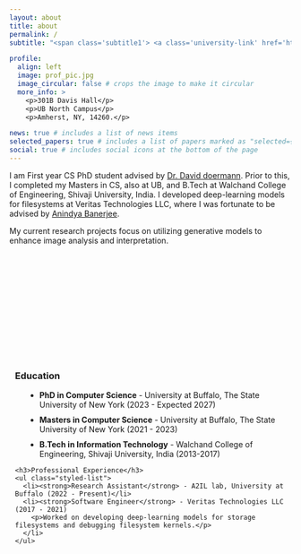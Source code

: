 ```yaml
---
layout: about
title: about
permalink: /
subtitle: "<span class='subtitle1'> <a class='university-link' href='https://www.buffalo.edu' target='_blank'>Computer Science PhD student,<br> University at Buffalo, The State University of New York</a></span>"

profile:
  align: left
  image: prof_pic.jpg
  image_circular: false # crops the image to make it circular
  more_info: >
    <p>301B Davis Hall</p>
    <p>UB North Campus</p>
    <p>Amherst, NY, 14260.</p>

news: true # includes a list of news items
selected_papers: true # includes a list of papers marked as "selected={true}"
social: true # includes social icons at the bottom of the page
---
```


I am First year CS PhD student advised by <a href='https://scholar.google.com/citations?hl=en&user=RoGOW9AAAAAJ&view_op=list_works&sortby=pubdate' target='_blank'> Dr. David doermann</a>. Prior to this, I completed my Masters in CS, also at UB, and B.Tech at Walchand College of Engineering, Shivaji University, India. I developed deep-learning models for filesystems at Veritas Technologies LLC, where I was fortunate to be advised by <a href='https://scholar.google.com/citations?hl=en&user=WzjDCkAAAAAJ&view_op=list_works&sortby=pubdate' target='_blank'>Anindya Banerjee</a>.

My current research projects focus on utilizing generative models to enhance image analysis and interpretation.

<div class="cv-section">
  <div class="cv-column">
    <h3>Education</h3>
    <ul class="styled-list">
      <li><strong>PhD in Computer Science</strong> - University at Buffalo, The State University of New York (2023 - Expected 2027)</li>
      <li><strong>Masters in Computer Science</strong> - University at Buffalo, The State University of New York (2021 - 2023)</li>
      <li><strong>B.Tech in Information Technology</strong> - Walchand College of Engineering, Shivaji University, India (2013-2017)</li>
    </ul>

    <h3>Professional Experience</h3>
    <ul class="styled-list">
      <li><strong>Research Assistant</strong> - A2IL lab, University at Buffalo (2022 - Present)</li>
      <li><strong>Software Engineer</strong> - Veritas Technologies LLC (2017 - 2021)
        <p>Worked on developing deep-learning models for storage filesystems and debugging filesystem kernels.</p>
      </li>
    </ul>

  </div>
</div>

<style>
.cv-section {
  display: flex;
  flex-wrap: wrap;
  margin-top: 190px; /* Adjust this value to control the space */
}
.cv-column {
  flex: 1;
  min-width: 300px;
  padding: 10px;
}
.cv-column ul.styled-list {
  list-style-type: disc; /* You can change this to any marker type */
  list-style-position: outside; /* Markers outside the content flow */
  margin-left: 20px; /* Indentation for the list */
}
.cv-column li {
  margin-bottom: 10px; /* Adjust this value to control the space between bullets */
}
.cv-column strong {
  font-weight: bold; /* Explicitly set the font-weight to bold */
}
</style>
